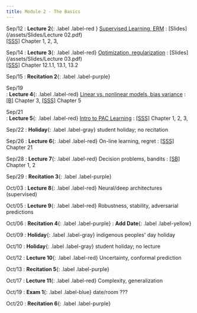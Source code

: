 ```yaml
---
title: Module 2 - The Basics
---
```

Sep/12
: **Lecture 2**{: .label .label-red } [Supervised Learning, ERM](/supervised/classification_fundamentals/)
    : [Slides](/assets/Slides/Lecture 02.pdf)<br>[[SSS]](http://www.cs.huji.ac.il/~shais/UnderstandingMachineLearning) Chapter 1, 2, 3,
   
Sep/14
: **Lecture 3**{: .label .label-red} [Optimization, regularization](/review)
    : [Slides](/assets/Slides/Lecture 03.pdf)<br>[[SSS]](http://www.cs.huji.ac.il/~shais/UnderstandingMachineLearning) Chapter 12.1.1, 13.1, 13.2

Sep/15
: **Recitation 2**{: .label .label-purple}
   <!-- : [Handout]() -->

Sep/19 	
: **Lecture 4**{: .label .label-red} [Linear vs. nonlinear models, bias variance](/supervised/explicit_regularization)
  : [[B]](http://incompleteideas.net/book/RLbook2020trimmed.pdf) Chapter 3, [[SSS]](http://www.cs.huji.ac.il/~shais/UnderstandingMachineLearning) Chapter 5

Sep/21 	
: **Lecture 5**{: .label .label-red} [Intro to PAC Learning](/supervised/learnability_and_vc)
  : [[SSS]](http://www.cs.huji.ac.il/~shais/UnderstandingMachineLearning) Chapter 1, 2, 3, 

Sep/22
: **Holiday**{: .label .label-gray} student holiday; no recitation

Sep/26
: **Lecture 6**{: .label .label-red} On-line learning, regret
    : [[SSS]](http://www.cs.huji.ac.il/~shais/UnderstandingMachineLearning) Chapter 21 

Sep/28
: **Lecture 7**{: .label .label-red} Decision problems, bandits
    : [[SB]](http://incompleteideas.net/book/RLbook2020trimmed.pdf) Chapter 1, 2

Sep/29
: **Recitation 3**{: .label .label-purple}
    <!-- : [Handout]() -->

Oct/03
: **Lecture 8**{: .label .label-red} Neural/deep architectures (supervised)
    <!-- : [Slides](), [Notes]() -->

Oct/05
: **Lecture 9**{: .label .label-red} Robustness, stability, adversarial predictions
    <!-- : [Slides]() -->

Oct/06
: **Recitation 4**{: .label .label-purple}
    <!-- : [Handout]() -->
: **Add Date**{: .label .label-yellow}

Oct/09
: **Holiday**{: .label .label-gray} indigenous peoples' day holiday

Oct/10
: **Holiday**{: .label .label-gray} student holiday; no lecture

Oct/12
: **Lecture 10**{: .label .label-red} Uncertainty, conformal prediction
    <!-- : [Slides](), [Notes]() -->

Oct/13
: **Recitation 5**{: .label .label-purple}
    <!-- : [Handout]() -->

Oct/17
: **Lecture 11**{: .label .label-red} Complexity, generalization
    <!-- : [Slides](), [Notes]() -->

Oct/19
: **Exam 1**{: .label .label-blue} date/room ???

Oct/20
: **Recitation 6**{: .label .label-purple}
    <!-- : [Handout]() -->
